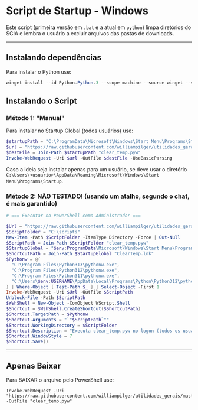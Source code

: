 # Script de Startup - Windows

Este script (primeira versão em `.bat` e a atual em `python`) limpa diretórios do SCIA e lembra o usuário a excluir arquivos das pastas de downloads.

---

## Instalando dependências

Para instalar o Python use:
```ps1
winget install --id Python.Python.3 --scope machine --source winget --silent --accept-package-agreements --accept-source-agreements
```

## Instalando o Script

### Método 1: "Manual"

Para instalar no Startup Global (todos usuários) use:
```ps1
$startupPath = "C:\ProgramData\Microsoft\Windows\Start Menu\Programs\Startup"
$url = "https://raw.githubusercontent.com/williampilger/utilidades_gerais/master/authenty_diversos/startup_script/clear_temp.pyw"
$destFile = Join-Path $startupPath "clear_temp.pyw"
Invoke-WebRequest -Uri $url -OutFile $destFile -UseBasicParsing
```

Caso a ideia seja instalar apenas para um usuário, se deve usar o diretório `C:\Users\<usuario>\AppData\Roaming\Microsoft\Windows\Start Menu\Programs\Startup`.

### Método 2: NÃO TESTADO! (usando um atalho, segundo o chat, é mais garantido)

```ps1
# === Executar no PowerShell como Administrador ===

$Url = "https://raw.githubusercontent.com/williampilger/utilidades_gerais/master/authenty_diversos/startup_script/clear_temp.pyw"
$ScriptFolder = "C:\scripts"
New-Item -Path $ScriptFolder -ItemType Directory -Force | Out-Null
$ScriptPath = Join-Path $ScriptFolder "clear_temp.pyw"
$StartupGlobal = "$env:ProgramData\Microsoft\Windows\Start Menu\Programs\Startup"
$ShortcutPath = Join-Path $StartupGlobal "ClearTemp.lnk"
$Pythonw = @(
  "C:\Program Files\Python313\pythonw.exe",
  "C:\Program Files\Python312\pythonw.exe",
  "C:\Program Files\Python311\pythonw.exe",
  "C:\Users\$env:USERNAME\AppData\Local\Programs\Python\Python312\pythonw.exe"
) | Where-Object { Test-Path $_ } | Select-Object -First 1
Invoke-WebRequest -Uri $Url -OutFile $ScriptPath
Unblock-File -Path $ScriptPath
$WshShell = New-Object -ComObject WScript.Shell
$Shortcut = $WshShell.CreateShortcut($ShortcutPath)
$Shortcut.TargetPath = $Pythonw
$Shortcut.Arguments = "`"$ScriptPath`""
$Shortcut.WorkingDirectory = $ScriptFolder
$Shortcut.Description = "Executa clear_temp.pyw no logon (todos os usuários)"
$Shortcut.WindowStyle = 7
$Shortcut.Save()

```

---

## Apenas Baixar

Para BAIXAR o arquivo pelo PowerShell use:

```p1
Invoke-WebRequest -Uri "https://raw.githubusercontent.com/williampilger/utilidades_gerais/master/authenty_diversos/startup_script/clear_temp.pyw" -OutFile "clear_temp.pyw"
```
